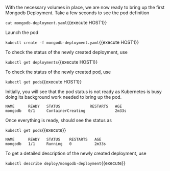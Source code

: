
With the necessary volumes in place, we are now ready to bring up the first Mongodb Deployment. Take a few seconds to see the pod definition

`cat mongodb-deployment.yaml`{{execute HOST1}}

Launch the pod

`kubectl create -f mongodb-deployment.yaml`{{execute HOST1}}
 
To check the status of the newly created deployment, use

`kubectl get deployments`{{execute HOST1}}

To check the status of the newly created pod, use

`kubectl get pods`{{execute HOST1}}


Initially, you will see that the pod status is not ready as Kubernetes is busy doing its background work needed to bring up the pod.

	NAME      READY   STATUS             RESTARTS   AGE
	mongodb   0/1     ContainerCreating             2m33s

Once everything is ready, should see the status as

`kubectl get pods`{{execute}}

	NAME      READY   STATUS    RESTARTS   AGE
	mongodb   1/1     Running   0          2m33s


To get a detailed description of the newly created deployment, use 

`kubectl describe deploy/mongodb-deployment`{{execute}}


